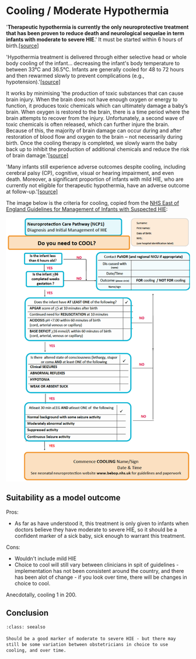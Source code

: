 # Cooling / Moderate Hypothermia

'**Therapeutic hypothermia is currently the only neuroprotective treatment that has been proven to reduce death and neurological sequelae in term infants with moderate to severe HIE**.' It must be started within 6 hours of birth.[[source]](https://doi.org/10.3390%2Fdiagnostics12030645)

'Hypothermia treatment is delivered through either selective head or whole body cooling of the infant... decreasing the infant's body temperature to between 33°C and 36.5°C. Infants are generally cooled for 48 to 72 hours and then rewarmed slowly to prevent complications (e.g., hypotension).'[[source]](https://doi.org/10.1053%2Fj.nainr.2011.07.004)

It works by minimising 'the production of toxic substances that can cause brain injury. When the brain does not have enough oxygen or energy to function, it produces toxic chemicals which can ultimately damage a baby’s brain. When oxygen is restored to the brain, there is a time period where the brain attempts to recover from the injury. Unfortunately, a second wave of toxic chemicals is often released, which can further injure the brain. Because of this, the majority of brain damage can occur during and after restoration of blood flow and oxygen to the brain – not necessarily during birth. Once the cooling therapy is completed, we slowly warm the baby back up to inhibit the production of additional chemicals and reduce the risk of brain damage.'[[source]](https://utswmed.org/medblog/total-body-cooling-saving-babies-lives-after-emergency-delivery/)

'Many infants still experience adverse outcomes despite cooling, including cerebral palsy (CP), cognitive, visual or hearing impairment, and even death. Moreover, a significant proportion of infants with mild HIE, who are currently not eligible for therapeutic hypothermia, have an adverse outcome at follow-up.'[[source]](https://doi.org/10.3390%2Fdiagnostics12030645)

The image below is the criteria for cooling, copied from the [NHS East of England Guidelines for Management of Infants with Suspected HIE](https://www.eoeneonatalpccsicnetwork.nhs.uk/wp-content/uploads/2021/10/HIE-Guideline.pdf):

![Flow diagram with criteria for cooling](images/cooling_criteria.png 'Criteria for cooling')

## Suitability as a model outcome

Pros:
* As far as have understood it, this treatment is only given to infants when doctors believe they have moderate to severe HIE, so it should be a confident marker of a sick baby, sick enough to warrant this treatment.

Cons:
* Wouldn't include mild HIE
* Choice to cool will still vary between clinicians in spit of guidelines - implementation has not been consistent around the country, and there has been alot of change - if you look over time, there will be changes in choice to cool.

Anecdotally, cooling 1 in 200.

## Conclusion

`````{admonition} Suitable
:class: seealso

Should be a good marker of moderate to severe HIE - but there may still be some variation between obstetricians in choice to use cooling, and over time.
`````